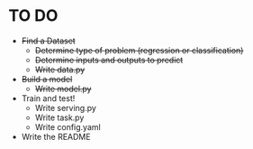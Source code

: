 # TO DO

- ~~Find a Dataset~~
    - ~~Determine type of problem (regression or classification)~~
    - ~~Determine inputs and outputs to predict~~
    - ~~Write data.py~~
- ~~Build a model~~
    - ~~Write model.py~~
- Train and test!
    - Write serving.py
    - Write task.py
    - Write config.yaml
- Write the README
